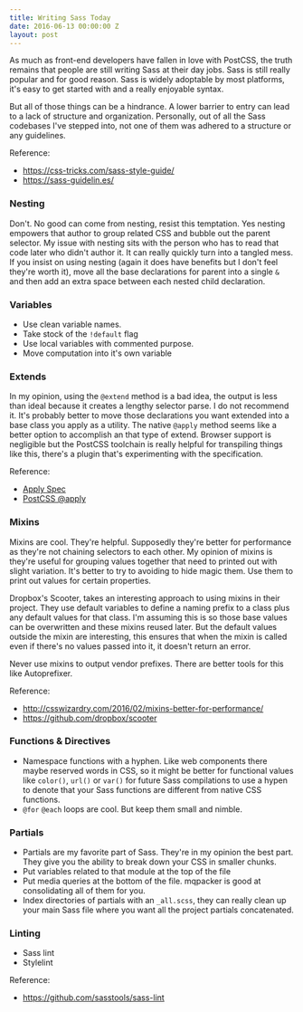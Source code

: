 ```yaml
---
title: Writing Sass Today
date: 2016-06-13 00:00:00 Z
layout: post
---
```


As much as front-end developers have fallen in love with PostCSS, the truth remains that people are still writing Sass at their day jobs. Sass is still really popular and for good reason. Sass is widely adoptable by most platforms, it's easy to get started with and a really enjoyable syntax.

But all of those things can be a hindrance. A lower barrier to entry can lead to a lack of structure and organization. Personally, out of all the Sass codebases I've stepped into, not one of them was adhered to a structure or any guidelines.

Reference:

- https://css-tricks.com/sass-style-guide/
- https://sass-guidelin.es/

### Nesting

Don't. No good can come from nesting, resist this temptation. Yes nesting empowers that author to group related CSS and bubble out the parent selector. My issue with nesting sits with the person who has to read that code later who didn't author it. It can really quickly turn into a tangled mess. If you insist on using nesting (again it does have benefits but I don't feel they're worth it), move all the base declarations for parent into a single `&` and then add an extra space between each nested child declaration.

### Variables

- Use clean variable names.
- Take stock of the `!default` flag
- Use local variables with commented purpose.
- Move computation into it's own variable

### Extends

In my opinion, using the `@extend` method is a bad idea, the output is less than ideal because it creates a lengthy selector parse. I do not recommend it. It's probably better to move those declarations you want extended into a base class you apply as a utility. The native `@apply` method seems like a better option to accomplish an that type of extend. Browser support is negligible but the PostCSS toolchain is really helpful for transpiling things like this, there's a plugin that's experimenting with the specification.

Reference:

- [Apply Spec](http://tabatkins.github.io/specs/css-apply-rule/)
- [PostCSS @apply](https://github.com/pascalduez/postcss-apply)

### Mixins

Mixins are cool. They're helpful. Supposedly they're better for performance as they're not chaining selectors to each other. My opinion of mixins is they're useful for grouping values together that need to printed out with slight variation. It's better to try to avoiding to hide magic them. Use them to print out values for certain properties.

Dropbox's Scooter, takes an interesting approach to using mixins in their project. They use default variables to define a naming prefix to a class plus any default values for that class. I'm assuming this is so those base values can be overwritten and these mixins reused later. But the default values outside the mixin are interesting, this ensures that when the mixin is called even if there's no values passed into it, it doesn't return an error.

Never use mixins to output vendor prefixes. There are better tools for this like Autoprefixer.

Reference:

- http://csswizardry.com/2016/02/mixins-better-for-performance/
- https://github.com/dropbox/scooter


### Functions & Directives
- Namespace functions with a hyphen. Like web components there maybe reserved words in CSS, so it might be better for functional values like `color()`, `url()` or `var()` for future Sass compilations to use a hypen to denote that your Sass functions are different from native CSS functions.
- `@for` `@each` loops are cool. But keep them small and nimble.



### Partials

- Partials are my favorite part of Sass. They're in my opinion the best part. They give you the ability to break down your CSS in smaller chunks.
- Put variables related to that module at the top of the file
- Put media queries at the bottom of the file. mqpacker is good at consolidating all of them for you.
- Index directories of partials with an `_all.scss`, they can really clean up your main Sass file where you want all the project partials concatenated.


### Linting

- Sass lint
- Stylelint

Reference:

- https://github.com/sasstools/sass-lint
